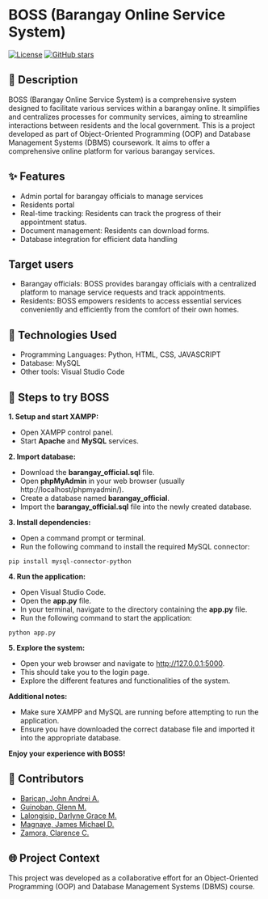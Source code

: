 <!-- Project Title -->
# BOSS (Barangay Online Service System)

<!-- Badges -->
[![License](https://img.shields.io/badge/license-MIT-blue.svg)](https://opensource.org/licenses/MIT)
[![GitHub stars](https://img.shields.io/github/stars/drlyngrc/BOSS_admin.svg?style=social&label=Star&maxAge=2592000)](https://github.com/drlyngrc/BOSS_admin)

<!-- Description -->
## 📄 Description

BOSS (Barangay Online Service System) is a comprehensive system designed to facilitate various services within a barangay online. It simplifies and centralizes processes for community services, aiming to streamline interactions between residents and the local government. This is a project developed as part of Object-Oriented Programming (OOP) and Database Management Systems (DBMS) coursework. It aims to offer a comprehensive online platform for various barangay services.


<!-- Features -->
## ✨ Features

- Admin portal for barangay officials to manage services
- Residents portal 
- Real-time tracking: Residents can track the progress of their appointment status.
- Document management: Residents can download forms.
- Database integration for efficient data handling

## Target users

  - Barangay officials: BOSS provides barangay officials with a centralized platform to manage service requests and track appointments.
  - Residents: BOSS empowers residents to access essential services conveniently and efficiently from the comfort of their own homes.

<!-- Technologies Used -->
## 🔧 Technologies Used

- Programming Languages: Python, HTML, CSS, JAVASCRIPT
- Database: MySQL 
- Other tools: Visual Studio Code


<!-- Usage -->
## 🚦 Steps to try BOSS

**1. Setup and start XAMPP:**

* Open XAMPP control panel.
* Start **Apache** and **MySQL** services.

**2. Import database:**

* Download the **barangay_official.sql** file.
* Open **phpMyAdmin** in your web browser (usually http://localhost/phpmyadmin/).
* Create a database named **barangay_official**.
* Import the **barangay_official.sql** file into the newly created database.

**3. Install dependencies:**

* Open a command prompt or terminal.
* Run the following command to install the required MySQL connector:

```
pip install mysql-connector-python
```

**4. Run the application:**

* Open Visual Studio Code.
* Open the **app.py** file.
* In your terminal, navigate to the directory containing the **app.py** file.
* Run the following command to start the application:

```
python app.py
```

**5. Explore the system:**

* Open your web browser and navigate to http://127.0.0.1:5000.
* This should take you to the login page.
* Explore the different features and functionalities of the system.

**Additional notes:**

* Make sure XAMPP and MySQL are running before attempting to run the application.
* Ensure you have downloaded the correct database file and imported it into the appropriate database.

**Enjoy your experience with BOSS!**


<!-- Contributors -->
## 👥 Contributors

- [Barican, John Andrei A.](https://github.com/e4677)
- [Guinoban, Glenn M.](https://github.com/GUINOBAN)
- [Lalongisip, Darlyne Grace M.](https://github.com/drlyngrc)
- [Magnaye, James Michael D.](https://github.com/ratatatatcode)
- [Zamora, Clarence C.](https://github.com/DonClarko)


<!-- Project Context -->
## 🌐 Project Context

This project was developed as a collaborative effort for an Object-Oriented Programming (OOP) and Database Management Systems (DBMS) course. 

